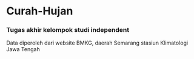 # Curah-Hujan
### Tugas akhir kelompok studi independent
Data diperoleh dari website BMKG, daerah Semarang stasiun Klimatologi Jawa Tengah

